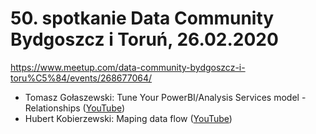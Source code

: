 ﻿# 50. spotkanie Data Community Bydgoszcz i Toruń, 26.02.2020

https://www.meetup.com/data-community-bydgoszcz-i-toru%C5%84/events/268677064/


- Tomasz Gołaszewski: Tune Your PowerBI/Analysis Services model - Relationships ([YouTube](https://youtu.be/ji4LYvvU4DI?si=mHKC3y4NlRLuyxem))
- Hubert Kobierzewski: Maping data flow ([YouTube](https://youtu.be/6Sn3lU4ZUEk?si=VDPoQYOjj9I7_fHO))